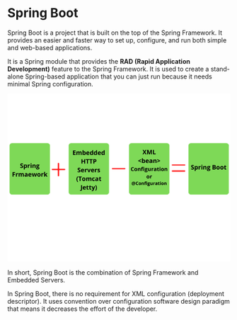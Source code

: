 # Spring Boot
Spring Boot is a project that is built on the top of the Spring Framework. It provides an easier and faster way to set up, configure, and run both simple and web-based applications.

It is a Spring module that provides the **RAD (Rapid Application Development)** feature to the Spring Framework. It is used to create a stand-alone Spring-based application that you can just run because it needs minimal Spring configuration.

![Spring Boot](/Spring_Boot_Overview/image/boot.png)

In short, Spring Boot is the combination of Spring Framework and Embedded Servers.

In Spring Boot, there is no requirement for XML configuration (deployment descriptor). It uses convention over configuration software design paradigm that means it decreases the effort of the developer.
